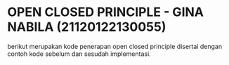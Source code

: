 # OPEN CLOSED PRINCIPLE - GINA NABILA (21120122130055)
berikut merupakan kode penerapan open closed principle disertai dengan contoh kode sebelum dan sesudah implementasi.
